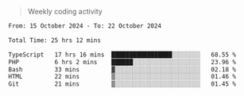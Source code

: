 > Weekly coding activity
<!--START_SECTION:waka-->

```txt
From: 15 October 2024 - To: 22 October 2024

Total Time: 25 hrs 12 mins

TypeScript   17 hrs 16 mins  █████████████████░░░░░░░░   68.55 %
PHP          6 hrs 2 mins    ██████░░░░░░░░░░░░░░░░░░░   23.96 %
Bash         33 mins         ▓░░░░░░░░░░░░░░░░░░░░░░░░   02.18 %
HTML         22 mins         ▒░░░░░░░░░░░░░░░░░░░░░░░░   01.46 %
Git          21 mins         ▒░░░░░░░░░░░░░░░░░░░░░░░░   01.45 %
```

<!--END_SECTION:waka-->

